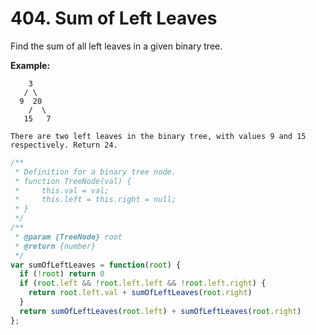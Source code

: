 # 404. Sum of Left Leaves

Find the sum of all left leaves in a given binary tree.

**Example:**
```
    3
   / \
  9  20
    /  \
   15   7

There are two left leaves in the binary tree, with values 9 and 15 respectively. Return 24.
```

```javascript
/**
 * Definition for a binary tree node.
 * function TreeNode(val) {
 *     this.val = val;
 *     this.left = this.right = null;
 * }
 */
/**
 * @param {TreeNode} root
 * @return {number}
 */
var sumOfLeftLeaves = function(root) {
  if (!root) return 0
  if (root.left && !root.left.left && !root.left.right) {
    return root.left.val + sumOfLeftLeaves(root.right)
  }
  return sumOfLeftLeaves(root.left) + sumOfLeftLeaves(root.right)
};
```
